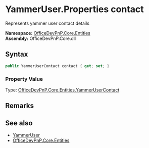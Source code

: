 # YammerUser.Properties contact
 Represents yammer user contact details   

**Namespace:** [OfficeDevPnP.Core.Entities](OfficeDevPnP.Core.Entities.md)  
**Assembly:** OfficeDevPnP.Core.dll  
## Syntax
```C#
public YammerUserContact contact { get; set; }
```

### Property Value
Type: [OfficeDevPnP.Core.Entities.YammerUserContact](OfficeDevPnP.Core.Entities.YammerUserContact.md)  

## Remarks
  
## See also
- [YammerUser](OfficeDevPnP.Core.Entities.YammerUser.md) 
- [OfficeDevPnP.Core.Entities](OfficeDevPnP.Core.Entities.md) 
